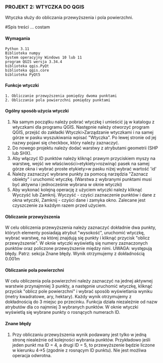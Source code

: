 ### PROJEKT 2: WTYCZKA DO QGIS

Wtyczka służy do obliczania przewyższenia i pola powierzchni.

#Spis treści
...
costam

#### Wymagania
```
Python 3.11
Biblioteka numpy
System operacyjny Windows 10 lub 11
program QGIS wersja 3.34.4
biblioteka qgis.PyQt
biblioteka qgis.core
biblioteka PyQt5
```
#### Funkcje wtyczki
 ```
 1. Obliczanie przewyższenia pomiędzy dwoma punktami
 2. Obliczanie pola powierzchni pomiędzy punktami
 ```
#### Ogólny sposób użycia wtyczki

1. Na samym początku należy pobrać wtyczkę i umieścić ją w katalogu z wtyczkami dla programu QGIS. Następnie należy otworzyć program QGIS, przejść do zakładki Wtyczki>Zarządzanie wtyczkami i na samej górze w pasku wyszukiwania wpisać "Wtyczka". 
Po lewej stronie od jej nazwy pojawi się checkbox, który należy zaznaczyć.
2. Do nowego projektu należy dodać warstwy z atrybutami geometrii (SHP lub SHX).
3. Aby włączyć ID punktów należy kliknąć prawym przyciskiem myszy na warstwę, wejść we właściwości>etykiety>rozwinąć pasek na samej górze okna i wybrać proste etykiety>w pasku niżej wybrać wartość 'id'
4. Należy zaznaczyć wybrane punkty za pomocą narzędzia "Zaznacz obiekty" i uruchomić wtyczkę. (Warstwa z wybranymi punktami musi być aktywna i jednocześnie wybrana w oknie wtyczki)
5. Aby wykonać kolejną operację z użyciem wtyczki należy kliknąć Wyczyść lub Zamknij. Wyczyść - czyści zaznaczenie punktów i dane z okna wtyczki, Zamknij - czyści dane i zamyka okno. 
Zalecane jest czyszczenie za każdym razem przed użyciem.

#### Obliczanie przewyższenia

W celu obliczenia przewyższenia należy zaznaczyć dokładnie dwa punkty, których elementy posiadają atrybut "wysokość", uruchomić wtyczkę, wybrać warstwę, na której znajdują się punkty 
i kliknąć przycisk "oblicz przewyższenie". W oknie wtyczki wyświetlą się numery zaznaczonych punktów oraz policzone przewyższenie między nimi. UWAGA: występują błędy. Patrz: sekcja Znane błędy.
Wynik otrzymujemy z dokładnością 0.001m


#### Obliczanie pola powierzchni

W celu obliczenia pola powierzchni należy zaznaczyć na jednej aktywnej warstwie przynajmniej 3 punkty, a następnie uruchomić wtyczkę, kliknąć przycisk "oblicz pole powierzchni" 
i wybrać sposób wyświetlania wyniku (metry kwadratowe, ary, hektary). Każdy wynik otrzymujemy z dokładnością do 3 miejsc po przecinku. Funkcja działa niezależnie od nazw atrybutów dla co najmniej
3 wybranych punktów. W oknie wtyczki wyświetlą się wybrane punkty o rosnących numerach ID.


#### Znane błędy

1. Przy obliczaniu przewyższenia wynik podawany jest tylko w jedną stronę nieależnie od kolejności wybrania punktów. Przykładowo jeśli jeden punkt ma ID = 4, a drugi ID = 5, to przewyższenie
będzie liczone w kierunku 4->5 (zgodnie z rosnącym ID punktu). Nie jest możliwa operacja odwrotna.
